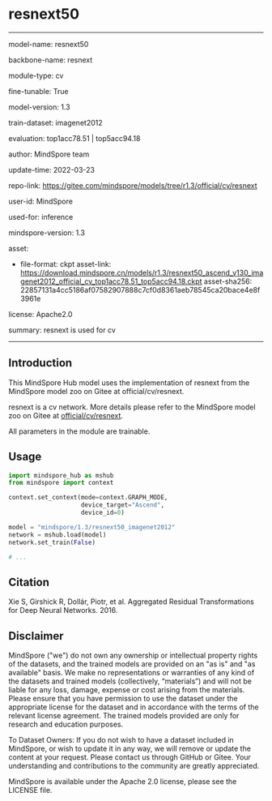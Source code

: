 # resnext50

---

model-name: resnext50

backbone-name: resnext

module-type: cv

fine-tunable: True

model-version: 1.3

train-dataset: imagenet2012

evaluation: top1acc78.51 | top5acc94.18

author: MindSpore team

update-time: 2022-03-23

repo-link: <https://gitee.com/mindspore/models/tree/r1.3/official/cv/resnext>

user-id: MindSpore

used-for: inference

mindspore-version: 1.3

asset:

-
    file-format: ckpt
    asset-link: <https://download.mindspore.cn/models/r1.3/resnext50_ascend_v130_imagenet2012_official_cv_top1acc78.51_top5acc94.18.ckpt>
    asset-sha256: 22857131a4cc5186af07582907888c7cf0d8361aeb78545ca20bace4e8f3961e

license: Apache2.0

summary: resnext is used for cv

---

## Introduction

This MindSpore Hub model uses the implementation of resnext from the MindSpore model zoo on Gitee at official/cv/resnext.

resnext is a cv network. More details please refer to the MindSpore model zoo on Gitee at [official/cv/resnext](https://gitee.com/mindspore/models/blob/r1.3/official/cv/resnext/README.md).

All parameters in the module are trainable.

## Usage

```python
import mindspore_hub as mshub
from mindspore import context

context.set_context(mode=context.GRAPH_MODE,
                    device_target="Ascend",
                    device_id=0)

model = "mindspore/1.3/resnext50_imagenet2012"
network = mshub.load(model)
network.set_train(False)

# ...
```

## Citation

Xie S, Girshick R, Dollár, Piotr, et al. Aggregated Residual Transformations for Deep Neural Networks. 2016.

## Disclaimer

MindSpore ("we") do not own any ownership or intellectual property rights of the datasets, and the trained models are provided on an "as is" and "as available" basis. We make no representations or warranties of any kind of the datasets and trained models (collectively, “materials”) and will not be liable for any loss, damage, expense or cost arising from the materials. Please ensure that you have permission to use the dataset under the appropriate license for the dataset and in accordance with the terms of the relevant license agreement. The trained models provided are only for research and education purposes.

To Dataset Owners: If you do not wish to have a dataset included in MindSpore, or wish to update it in any way, we will remove or update the content at your request. Please contact us through GitHub or Gitee. Your understanding and contributions to the community are greatly appreciated.

MindSpore is available under the Apache 2.0 license, please see the LICENSE file.
